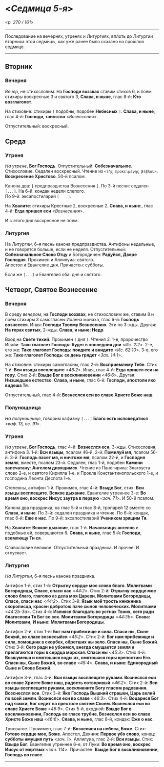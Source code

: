 
# <*Седмица 5-я*>

<*p. 270 / 161*>

---

Последование на вечернях, утренях и Литургиях, вплоть до Литургии вторника этой седмицы, 
как уже ранее было сказано на прошлой седмице. 

---

## Вторник

### Вечерня

*Вечер*, не стихословим. На **Господи воззвах** ставим стихов 6, и поем стихиры воскресные 3 
и святого 3, **Слава, и ныне**, глас 8-й: **Кто возглаголет**.  

На стиховне: стихиры `[` подобны, подобен **Небесных** `]`. **Слава, и ныне**, глас 4-й: 
**Господи, таинство** <*Вознесения*>.  

Отпустительный: воскресный. 

## Среда

### Утреня

*На утрене*, **Бог Господь**. Отпустительный: **Собезначальное**. 
Стихословие. Седален воскресный. Чтение из `<τῆς προκειμένης βίβλου>`. 
**Воскресение Христово**. 50-й псалом.  

Канона два: `[` предпразднства Вознесения `]`. 
По 3-й песни: седален `[...]`. 
На 6-й: кондак недели слепого.  
По 9-й: эксапостиларий `[    ]`.  

На **Хвалите**: стихиры Крестные 2, воскресные 2. **Слава, и ныне:**, глас 4-й: 
**Егда пришел еси** <*Вознесения*>.  

И с этого дня воскресное не поем. 

### Литургия

На *Литургии*, 6-я песнь канона предпразднства. Антифоны недельные, и не говорятся больше, 
если не неделя.
Отпустительный: **Собезначальное Слово Отцу** и Богородичен: **Радуйся, Двере Господня**. 
Прокимен и Аллилуиа: святого.   
Апостол и Евангелие дня. 
Причастен: субботы. 

Если же `[...]` и Евангелия оба: дня и святого.  

## Четверг, Святое Вознесение

### Вечерня

В среду *вечером*, на **Господи воззвах**, не стихословим же, ставим 8 и поем стихиры 3 самогласны 
Иоанна монаха, глас 6-й: **Господь вознесеся**. Иная: **Господи Твоему Вознесению**. Эти по 3-жды. 
Другая: **На горах святых**, 2-жды. **Слава, и ныне: Недр**.   

Вход на **Свете тихий**. Прокимен `[` дня `]`. Чтения 3. 
1-е, пророчество Исайи: **Тако глаголет Господь: будет в последния дни** <*Ис. 2:2*>. 
2-е, его же: **Тако глаголет Господь: поидите и внидите** <*Ис. 62:10*>.
3-е, его же: **Тако глаголет Господь: се день грядет** <*Зах. 14:1*>.

На *стиховне*: стихиры самогласны, глас 2-й: **Восприемлему Тебе**. 
Стих 1-й: **Вси языцы восплещите** <*46:2*>. Иная, глас 4-й: **Егда пришел еси на гору**. 
Стих 2-й: **Взыде Бог в воскликновении** <*46:6*>. Другая: **Низшедшее естество**. 
**Слава, и ныне**, глас 6-й: **Господи, апостоли яко видеша Тя**.  

Отпустительный, глас 4-й: **Вознеслся еси во славе Христе Боже наш**. 

### Полунощница

*На полунощнице*, говорим кафизму `[...]` **Благо есть исповедатися** <*каф. 13, пс. 91*>.

### Утреня

*На утрене*, **Бог Господь**, глас 4-й: **Вознеслся еси**, 3-жды. Стихословия, антифона 3. 
1-й: **Вси языцы**, псалом 46-й. 
2-й: **Помилуй мя**, псалом 56-й. 
3-й: **Господь пасет мя, и ничтоже мя**, псалом 22-й, и **Господня земля**, вместе, псалом 23-й. 
Седален, глас 1-й, подобен **Камени запечатану**: **Ангелом дивящимся**. Чтение из Панегирика: 
Златоуста слово 2-е, и святого Кирилла 1-е, и Прокла Константинопольского 1-е, и господина Леонта 
Деспота 1-е. 

Степенны, антифон 1-й. Прокимен, глас 4-й: **Взыде Бог**, стих: **Вси языцы восплещите**. 
**Всякое дыхание**. Евангелие утреннее 3-е: **Во время оно, воскрес Иисус заутра в первую** <*зач. 71*>. 
И 50-й псалом. 

Канона два праздника, на глас 5-й и глас 8-й, тропарей 12 вместе со **Слава, и ныне**. 
По 3-й: седален праздника и чтение. 
По 6-й: кондак, глас 6-й: **Еже о нас**. 
По 9-й: эксапостиларий **Учеником зрящим Тя**. 

На **Хвалите**: **Всякое дыхание**, глас 1-й. **Начальницы ангелов** и подобные ей, совершаются 6. 
**Слава, и ныне**, глас 5-й: **Господи, вземлющу Ти ся**. 

Славословие великое. Отпустительный праздника. И прочее. И отпускает. 

### Литургия

*На Литургии*, 6-я песнь канона праздника. 

Антифон 1-й, стих 1-й: **Отрыгну сердце мое слово благо. Молитвами Богородицы, Спасе, спаси нас** <*44:2*>. 
Стих 2-й: **Отрыгну сердце мое слово благо, глаголю аз дела моя Цареви. Молитвами Богородицы, 
Спасе, спаси нас** <*44:2*>. 
Стих 3-й: **Язык мой трость книжника скорописца, красен добротою паче сынов человеческих. 
Молитвами** <*44:2b-3a*>.
Стих 4-й: **Излияся благодать во устнах Твоих, сего ради благослови Тя Бог во век. 
Молитвами Богородицы** <*44:3b*>.
**Слава: Молитвами**, **И ныне: Молитвами Богородицы**. 

Антифон 2-й, стих 1-й: **Бог нам прибежище и сила. Спаси ны, Сыне Божий, во славе вознесыйся** <*45:2*>. 
Стих 2-й: **Бог нам прибежище и сила, помощник в скорбех, обретших ны зело. Спаси ны, Сыне Божий**.  
Стих 3-й: **Сего ради не убоимся, внегда смущается земля и прелагаются горы в сердца морская. 
Спаси ны** <*45:3*>. 
Стих 4-й: **Возшумеша и смятошася воды их, смятошася горы крепостию Его. Спаси ны, 
Сыне Божий, во славе** <*45:4*>. 
**Слава, и ныне: Единородный Сыне и Слове Божий**. 

Антифон 3-й, глас 4-й: **Вси языцы восплещите руками. Вознеслся еси во славе Христе 
Боже наш, радость сотворивый** <*46:2*>. 
Стих 2-й: **Вси языцы восплещите руками, воскликните Богу гласом радования. Возснеслся еси**. 
Стих 3-й: **Яко Господь Вышний страшен, Царь велий по всей земли. Вознеслся еси во славе** <*46:3*>. 
Стих 4-й: **Воцарися Бог над языки, Бог седит на престоле святем Своем. Вознеслся еси 
во славе Христе Боже** <*46:9*>. 
Стих 5-й, входной: **Взыде Бог в воскликновении, Господь во гласе трубне. Вознеслся еси 
во славе Христе Боже наш** <*46:6*>.
**Слава, и ныне**, глас 6-й, кондак: **Еже о нас**. 

Трисвятое. Прокимен, глас 7-й: **Вознесися на небеса, Боже**. Стих: **Готово сердце мое, Боже**. 
Апостол, Деяния: **Первое убо слово**, конец: **субботы имущия путь** <*зач. 1*>. 
Аллилуиа, глас 2-й: **Вси языцы**. Стих: **Взыде Бог**. 
Евангелие утреннее 6-е, от Луки: **Во время оно, воскрес Иисус от мертвых** <*зач. 114*>.
Причастен: **Взыде Бог в воскликновении, Господь во гласе**. 

---

